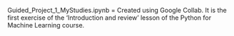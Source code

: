 Guided_Project_1_MyStudies.ipynb = Created using Google Collab. It is the first exercise of the ‘Introduction and review’ lesson of the Python for Machine Learning course. 
